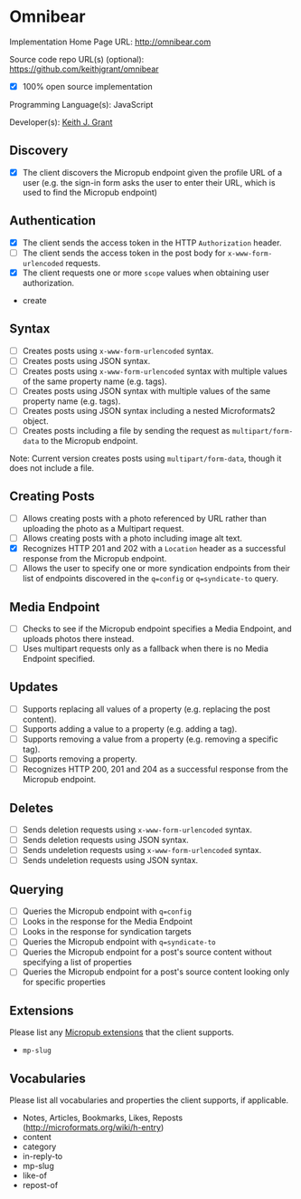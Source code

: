 # Omnibear

Implementation Home Page URL: http://omnibear.com

Source code repo URL(s) (optional): https://github.com/keithjgrant/omnibear
* [x] 100% open source implementation

Programming Language(s): JavaScript

Developer(s): [Keith J. Grant](http://keithjgrant.com)

## Discovery
* [x] The client discovers the Micropub endpoint given the profile URL of a user (e.g. the sign-in form asks the user to enter their URL, which is used to find the Micropub endpoint)

## Authentication
* [x] The client sends the access token in the HTTP `Authorization` header.
* [ ] The client sends the access token in the post body for `x-www-form-urlencoded` requests.
* [x] The client requests one or more `scope` values when obtaining user authorization.
 * create

## Syntax
* [ ] Creates posts using `x-www-form-urlencoded` syntax.
* [ ] Creates posts using JSON syntax.
* [ ] Creates posts using `x-www-form-urlencoded` syntax with multiple values of the same property name (e.g. tags).
* [ ] Creates posts using JSON syntax with multiple values of the same property name (e.g. tags).
* [ ] Creates posts using JSON syntax including a nested Microformats2 object.
* [ ] Creates posts including a file by sending the request as `multipart/form-data` to the Micropub endpoint.

Note: Current version creates posts using `multipart/form-data`, though it does not include a file.

## Creating Posts
* [ ] Allows creating posts with a photo referenced by URL rather than uploading the photo as a Multipart request.
* [ ] Allows creating posts with a photo including image alt text.
* [x] Recognizes HTTP 201 and 202 with a `Location` header as a successful response from the Micropub endpoint.
* [ ] Allows the user to specify one or more syndication endpoints from their list of endpoints discovered in the `q=config` or `q=syndicate-to` query.

## Media Endpoint
* [ ] Checks to see if the Micropub endpoint specifies a Media Endpoint, and uploads photos there instead.
* [ ] Uses multipart requests only as a fallback when there is no Media Endpoint specified.

## Updates
* [ ] Supports replacing all values of a property (e.g. replacing the post content).
* [ ] Supports adding a value to a property (e.g. adding a tag).
* [ ] Supports removing a value from a property (e.g. removing a specific tag).
* [ ] Supports removing a property.
* [ ] Recognizes HTTP 200, 201 and 204 as a successful response from the Micropub endpoint.

## Deletes
* [ ] Sends deletion requests using `x-www-form-urlencoded` syntax.
* [ ] Sends deletion requests using JSON syntax.
* [ ] Sends undeletion requests using `x-www-form-urlencoded` syntax.
* [ ] Sends undeletion requests using JSON syntax.

## Querying
* [ ] Queries the Micropub endpoint with `q=config`
 * [ ] Looks in the response for the Media Endpoint
 * [ ] Looks in the response for syndication targets
* [ ] Queries the Micropub endpoint with `q=syndicate-to`
* [ ] Queries the Micropub endpoint for a post's source content without specifying a list of properties
* [ ] Queries the Micropub endpoint for a post's source content looking only for specific properties

## Extensions

Please list any [Micropub extensions](https://indieweb.org/Micropub-extensions) that the client supports.

* `mp-slug`

## Vocabularies

Please list all vocabularies and properties the client supports, if applicable.

* Notes, Articles, Bookmarks, Likes, Reposts (http://microformats.org/wiki/h-entry)
 * content
 * category
 * in-reply-to
 * mp-slug
 * like-of
 * repost-of
